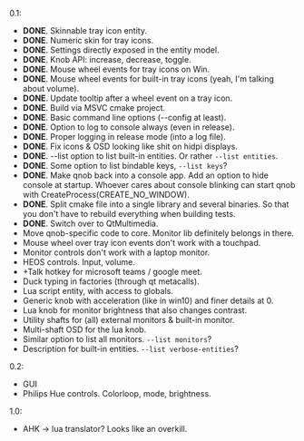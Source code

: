 0.1:
* **DONE**. Skinnable tray icon entity.
* **DONE**. Numeric skin for tray icons.
* **DONE**. Settings directly exposed in the entity model.
* **DONE**. Knob API: increase, decrease, toggle.
* **DONE**. Mouse wheel events for tray icons on Win. 
* **DONE**. Mouse wheel events for built-in tray icons (yeah, I'm talking about volume).
* **DONE**. Update tooltip after a wheel event on a tray icon.
* **DONE**. Build via MSVC cmake project.
* **DONE**. Basic command line options (--config at least).
* **DONE**. Option to log to console always (even in release).
* **DONE**. Proper logging in release mode (into a log file).
* **DONE**. Fix icons & OSD looking like shit on hidpi displays.
* **DONE**. --list option to list built-in entities. Or rather `--list entities`.
* **DONE**. Some option to list bindable keys, `--list keys`?
* **DONE**. Make qnob back into a console app. Add an option to hide console at startup. Whoever cares about console blinking can start qnob with CreateProcess(CREATE_NO_WINDOW).
* **DONE**. Split cmake file into a single library and several binaries. So that you don't have to rebuild everything when building tests.
* **DONE**. Switch over to QtMultimedia.
* Move qnob-specific code to core. Monitor lib definitely belongs in there.
* Mouse wheel over tray icon events don't work with a touchpad.
* Monitor controls don't work with a laptop monitor.
* HEOS controls. Input, volume.
* +Talk hotkey for microsoft teams / google meet.
* Duck typing in factories (through qt metacalls).
* Lua script entity, with access to globals.
* Generic knob with acceleration (like in win10) and finer details at 0.
* Lua knob for monitor brightness that also changes contrast.
* Utility shafts for (all) external monitors & built-in monitor.
* Multi-shaft OSD for the lua knob.
* Similar option to list all monitors. `--list monitors`?
* Description for built-in entities. `--list verbose-entities`?

0.2:
* GUI
* Philips Hue controls. Colorloop, mode, brightness.

1.0:
* AHK -> lua translator? Looks like an overkill.
